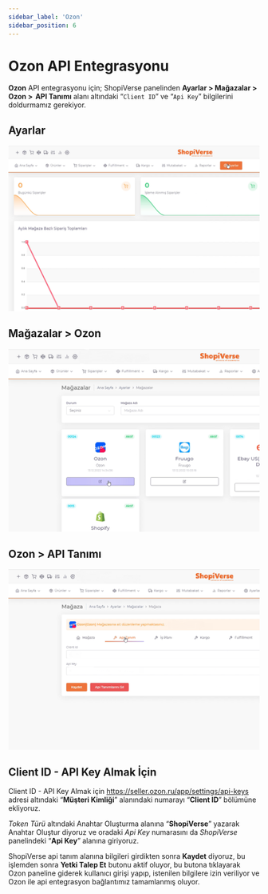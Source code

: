 ```yaml
---
sidebar_label: 'Ozon'
sidebar_position: 6
---
```



# Ozon API Entegrasyonu

**Ozon** API entegrasyonu için; ShopiVerse panelinden **Ayarlar > Mağazalar > Ozon >  API Tanımı** alanı altındaki “`Client ID`” ve “`Api Key`” bilgilerini doldurmamız gerekiyor. 

## Ayarlar
![Ayarlar](../../../static/img/svayarlar.png)

## Mağazalar > Ozon
![Ozon](../../../static/img/svozon.png)
 
## Ozon > API Tanımı
![Ozonapi](../../../static/img/svozonapi.png)


## Client ID - API Key Almak İçin

Client ID - API Key Almak için 
 https://seller.ozon.ru/app/settings/api-keys adresi altındaki “**Müşteri Kimliği**” alanındaki numarayı “**Client ID**” bölümüne ekliyoruz. 

*Token Türü* altındaki Anahtar Oluşturma alanına “**ShopiVerse**” yazarak Anahtar Oluştur diyoruz ve oradaki *Api Key* numarasını da *ShopiVerse* panelindeki “**Api Key**” alanına giriyoruz. 

ShopiVerse api tanım alanına bilgileri girdikten sonra **Kaydet** diyoruz, bu işlemden sonra **Yetki Talep Et** butonu aktif oluyor, bu butona tıklayarak Ozon paneline giderek kullanıcı girişi yapıp, istenilen bilgilere izin veriliyor ve Ozon ile api entegrasyon bağlantımız tamamlanmış oluyor. 


